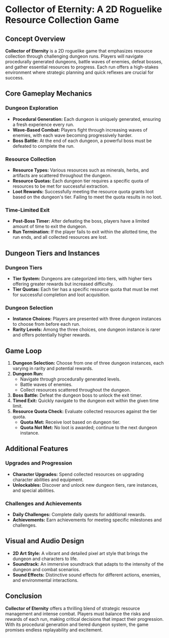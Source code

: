 # Collector of Eternity: A 2D Roguelike Resource Collection Game

## Concept Overview

**Collector of Eternity** is a 2D roguelike game that emphasizes resource collection through challenging dungeon runs. Players will navigate procedurally generated dungeons, battle waves of enemies, defeat bosses, and gather essential resources to progress. Each run offers a high-stakes environment where strategic planning and quick reflexes are crucial for success.

## Core Gameplay Mechanics

### Dungeon Exploration

- **Procedural Generation:** Each dungeon is uniquely generated, ensuring a fresh experience every run.
- **Wave-Based Combat:** Players fight through increasing waves of enemies, with each wave becoming progressively harder.
- **Boss Battle:** At the end of each dungeon, a powerful boss must be defeated to complete the run.

### Resource Collection

- **Resource Types:** Various resources such as minerals, herbs, and artifacts are scattered throughout the dungeon.
- **Resource Quotas:** Each dungeon tier requires a specific quota of resources to be met for successful extraction.
- **Loot Rewards:** Successfully meeting the resource quota grants loot based on the dungeon's tier. Failing to meet the quota results in no loot.

### Time-Limited Exit

- **Post-Boss Timer:** After defeating the boss, players have a limited amount of time to exit the dungeon.
- **Run Termination:** If the player fails to exit within the allotted time, the run ends, and all collected resources are lost.

## Dungeon Tiers and Instances

### Dungeon Tiers

- **Tier System:** Dungeons are categorized into tiers, with higher tiers offering greater rewards but increased difficulty.
- **Tier Quotas:** Each tier has a specific resource quota that must be met for successful completion and loot acquisition.

### Dungeon Selection

- **Instance Choices:** Players are presented with three dungeon instances to choose from before each run.
- **Rarity Levels:** Among the three choices, one dungeon instance is rarer and offers potentially higher rewards.

## Game Loop

1. **Dungeon Selection:** Choose from one of three dungeon instances, each varying in rarity and potential rewards.
2. **Dungeon Run:**
   - Navigate through procedurally generated levels.
   - Battle waves of enemies.
   - Collect resources scattered throughout the dungeon.
3. **Boss Battle:** Defeat the dungeon boss to unlock the exit timer.
4. **Timed Exit:** Quickly navigate to the dungeon exit within the given time limit.
5. **Resource Quota Check:** Evaluate collected resources against the tier quota.
   - **Quota Met:** Receive loot based on dungeon tier.
   - **Quota Not Met:** No loot is awarded; continue to the next dungeon instance.

## Additional Features

### Upgrades and Progression

- **Character Upgrades:** Spend collected resources on upgrading character abilities and equipment.
- **Unlockables:** Discover and unlock new dungeon tiers, rare instances, and special abilities.

### Challenges and Achievements

- **Daily Challenges:** Complete daily quests for additional rewards.
- **Achievements:** Earn achievements for meeting specific milestones and challenges.

## Visual and Audio Design

- **2D Art Style:** A vibrant and detailed pixel art style that brings the dungeon and characters to life.
- **Soundtrack:** An immersive soundtrack that adapts to the intensity of the dungeon and combat scenarios.
- **Sound Effects:** Distinctive sound effects for different actions, enemies, and environmental interactions.

## Conclusion

**Collector of Eternity** offers a thrilling blend of strategic resource management and intense combat. Players must balance the risks and rewards of each run, making critical decisions that impact their progression. With its procedural generation and tiered dungeon system, the game promises endless replayability and excitement.